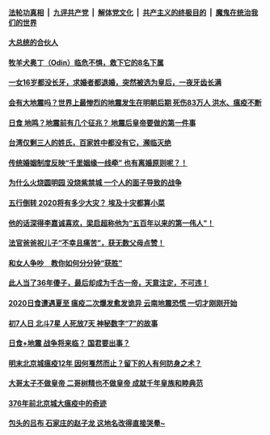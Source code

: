 ####  [法轮功真相](../../../../basic/blob/master/README.md?t=07081731) &nbsp;|&nbsp; [九评共产党](../../../../9ping.md/blob/master/README.md?t=07081731) &nbsp;|&nbsp; [解体党文化](../../../../jtdwh.md/blob/master/README.md?t=07081731)  &nbsp;|&nbsp; [共产主义的终极目的](../../../../gczydzjmd.md/blob/master/README.md?t=07081731) &nbsp;|&nbsp; [魔鬼在统治我们的世界](../../../../mgztzwmdsj.md/blob/master/README.md?t=07081731) 

#### [大总统的合伙人](../pages/soh3/243524.md?t=07081731) 
#### [牧羊犬奥丁（Odin）临危不惧，救下它的8名下属](../pages/soh3/250950.md?t=07081731) 
#### [一女16岁都没长牙，求婚者都退婚，突然被选为皇后，一夜牙齿长满](../pages/soh3/243629.md?t=07081731) 
#### [会有大地震吗？世界上最惨烈的地震发生在明朝后期 死伤83万人 洪水、瘟疫不断](../pages/soh3/397210.md?t=07081731) 
#### [日食 地鸣？地震前有几个征兆？ 地震后皇帝要做的第一件事](../pages/soh3/397339.md?t=07081731) 
#### [台湾仅剩三人的姓氏，百家姓中都没有它，濒临灭绝](../pages/soh3/243585.md?t=07081731) 
#### [传统婚姻制度反映“千里姻缘一线牵”  也有离婚原则呢？！](../pages/soh3/394405.md?t=07081731) 
#### [为什么火烧圆明园 没烧紫禁城 一个人的面子导致的战争](../pages/soh3/391390.md?t=07081731) 
#### [五行倒转 2020将有多少大灾？ 埃及十灾都算小菜](../pages/soh3/394675.md?t=07081731) 
#### [他的话深得李嘉诚喜欢，梁启超称他为“五百年以来的第一伟人”！](../pages/soh3/243530.md?t=07081731) 
#### [法官爸爸祝儿子“不幸且痛苦”，获无数父母点赞！](../pages/soh3/244553.md?t=07081731) 
#### [和女人争吵　教你如何分分钟“获胜”](../pages/soh3/242626.md?t=07081731) 
#### [此人当了36年傻子，最后却成为千古一帝，天意注定，不可违！](../pages/soh3/243519.md?t=07081731) 
#### [2020日食遭遇夏至 瘟疫二次爆发愈发诡异  云南地震恐慌 一切才刚刚开始](../pages/soh3/391258.md?t=07081731) 
#### [初7人日 北斗7星 人死放7天 神秘数字“7”的故事](../pages/soh3/391381.md?t=07081731) 
#### [日食+地震  战争将来临？ 国君要出事？](../pages/soh3/392506.md?t=07081731) 
#### [明末北京城瘟疫12年 因何戛然而止？留下的人有何防身之术？](../pages/soh3/392308.md?t=07081731) 
#### [大哥太子不做皇帝 二哥树精也不做皇帝 成就千年皇族和睦典范](../pages/soh3/274665.md?t=07081731) 
#### [376年前北京城大瘟疫中的奇迹](../pages/soh3/392005.md?t=07081731) 
#### [包头的吕布  石家庄的赵子龙  这地名改得直接哭晕~](../pages/soh3/298124.md?t=07081731) 
